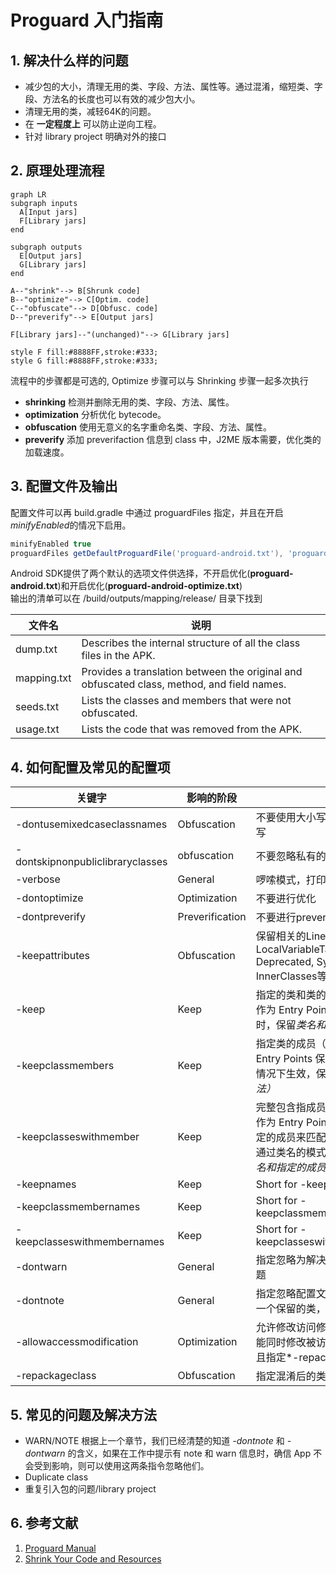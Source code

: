# Proguard 入门指南
## 1. 解决什么样的问题
- 减少包的大小，清理无用的类、字段、方法、属性等。通过混淆，缩短类、字段、方法名的长度也可以有效的减少包大小。
- 清理无用的类，减轻64K的问题。
- 在 **一定程度上** 可以防止逆向工程。
- 针对 library project 明确对外的接口
## 2. 原理处理流程
```
graph LR
subgraph inputs
  A[Input jars]
  F[Library jars]
end

subgraph outputs
  E[Output jars]
  G[Library jars]
end

A--"shrink"--> B[Shrunk code]
B--"optimize"--> C[Optim. code]
C--"obfuscate"--> D[Obfusc. code]
D--"preverify"--> E[Output jars]

F[Library jars]--"(unchanged)"--> G[Library jars]

style F fill:#8888FF,stroke:#333;
style G fill:#8888FF,stroke:#333;
```
流程中的步骤都是可选的, Optimize 步骤可以与 Shrinking 步骤一起多次执行
- **shrinking** 检测并删除无用的类、字段、方法、属性。
- **optimization** 分析优化 bytecode。
- **obfuscation** 使用无意义的名字重命名类、字段、方法、属性。
- **preverify** 添加 preverifaction 信息到 class 中，J2ME 版本需要，优化类的加载速度。

## 3. 配置文件及输出
配置文件可以再 build.gradle 中通过 proguardFiles 指定，并且在开启*minifyEnabled*的情况下启用。
```groovy
minifyEnabled true
proguardFiles getDefaultProguardFile('proguard-android.txt'), 'proguard-rules.pro'
```
Android SDK提供了两个默认的选项文件供选择，不开启优化(**proguard-android.txt**)和开启优化(**proguard-android-optimize.txt**)  
输出的清单可以在 <module-name>/build/outputs/mapping/release/ 目录下找到

|文件名|说明|
|---|---|
|dump.txt|Describes the internal structure of all the class files in the APK.|
|mapping.txt|Provides a translation between the original and obfuscated class, method, and field names.|
|seeds.txt|Lists the classes and members that were not obfuscated.|
|usage.txt|Lists the code that was removed from the APK.|

## 4. 如何配置及常见的配置项
|关键字|影响的阶段|说明|
|---|---|---|
|-dontusemixedcaseclassnames|Obfuscation|不要使用大小写混合的类名，而仅仅使用小写|
|-dontskipnonpubliclibraryclasses|obfuscation|不要忽略私有的类|
|-verbose|General|啰嗦模式，打印信息到命令行输出|
|-dontoptimize|Optimization|不要进行优化|
|-dontpreverify|Preverification|不要进行preverify|
|-keepattributes|Obfuscation|保留相关的LineNumberTable, LocalVariableTable, SourceFile, Deprecated, Synthetic, Signature, and InnerClasses等信息|
|-keep|Keep|指定的类和类的成员（字段和方法）将会被作为 Entry Points 保留，在进行Proguard时，保留*类名和指定的成员*|
|-keepclassmembers|Keep|指定类的成员（字段和方法）将会被作为 Entry Points 保留。仅在所属的类被保留的情况下生效，保留*指定的成员（字段和方法）*|
|-keepclasseswithmember|Keep|完整包含指成员（字段和方法）的类将会被作为 Entry Points 保留。区别在于，通过指定的成员来匹配需要保留的类，而不仅仅是通过类名的模式来匹配。保留*匹配条件的类名和指定的成员。*|
|-keepnames|Keep|Short for -keep,allowshrinking|
|-keepclassmembernames|Keep|Short for -keepclassmembers,allowshrinking|
|-keepclasseswithmembernames|Keep|Short for -keepclasseswithmembers,allowshrinking|
|-dontwarn|General|指定忽略为解决的引用问题和其他重要的问题|
|-dontnote|General|指定忽略配置文件中未发现的类，例如配置一个保留的类，可是class未发现|
|-allowaccessmodification|Optimization|允许修改访问修饰符，比如在inline时，可能同时修改被访问字段。仅在优化阶段，并且指定*-repackageclass*生效|
|-repackageclass|Obfuscation|指定混淆后的类归属的包名|

## 5. 常见的问题及解决方法
- WARN/NOTE
根据上一个章节，我们已经清楚的知道 *-dontnote* 和 *-dontwarn* 的含义，如果在工作中提示有 note 和 warn 信息时，确信 App 不会受到影响，则可以使用这两条指令忽略他们。
- Duplicate class
- 重复引入包的问题/library project

## 6. 参考文献
1. [Proguard Manual](https://stuff.mit.edu/afs/sipb/project/android/sdk/android-sdk-linux/tools/proguard/docs/index.html)
1. [Shrink Your Code and Resources](https://developer.android.com/studio/build/shrink-code.html)
